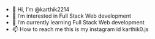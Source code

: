 - 👋 Hi, I’m @karthik2214
- 👀 I’m interested in Full Stack Web development
- 🌱 I’m currently learning Full Stack Web development
- 📫 How to reach me this is my instagram id karthik0.js

<!---
karthik2214/karthik2214 is a ✨ special ✨ repository because its `README.md` (this file) appears on your GitHub profile.
You can click the Preview link to take a look at your changes.
--->
